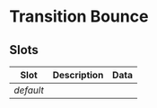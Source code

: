 # Transition Bounce

## Slots

| Slot      | Description | Data |
| --------- | ----------- | ---- |
| _default_ |             |      |
